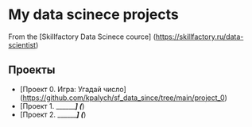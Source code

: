 # My data scinece projects
From the [Skillfactory Data Scinece cource] (https://skillfactory.ru/data-scientist)

## Проекты

* [Проект 0. Игра: Угадай число] (https://github.com/kpalych/sf_data_since/tree/main/project_0)
* [Проект 1. ___________] (_____)
* [Проект 2. ___________] (_____)
